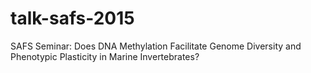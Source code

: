 # talk-safs-2015
SAFS Seminar: Does DNA Methylation Facilitate Genome Diversity and Phenotypic Plasticity in Marine Invertebrates?
